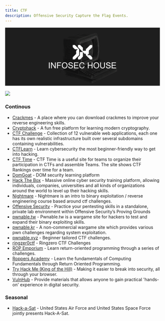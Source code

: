 ```yaml
---
title: CTF
description: Offensive Security Capture the Flag Events.
---
```


![](/assets/headers/header-logo.png)

![](https://img.shields.io/badge/Tools%20%26%20Resources%20Available-18-757575?style=for-the-badge)

### Continous

* [Crackmes](https://crackm.es) - A place where you can download crackmes to improve your reverse engineering skills. 
* [Cryptohack](https://cryptohack.org/) - A fun free platform for learning modern cryptography. 
* [CTF Challenge](https://ctflearn.com/) - Collection of 12 vulnerable web applications, each one has its own realistic infrastructure built over several subdomains containing vulnerabilities. 
* [CTFLearn](https://ctflearn.com/) - Learn cybersecurity the most beginner-friendly way to get into hacking. 
* [CTF Time](https://ctftime.org/) - CTF Time is a useful site for teams to organize their participation in CTFs and assemble Teams. The site shows CTF Rankings over time for a team. 
* [DomGoat](https://domgo.at/cxss/intro) - DOM security learning platform 
* [Hack The Box](https://www.hackthebox.eu/) - Massive online cyber security training platform, allowing individuals, companies, universities and all kinds of organizations around the world to level up their hacking skills. 
* [Nightmare](https://guyinatuxedo.github.io/) - Nightmare is an intro to binary exploitation / reverse engineering course based around ctf challenges. 
* [Offensive Security](https://www.offensive-security.com/labs/individual) - Practice your pentesting skills in a standalone, private lab environment within Offensive Security’s Proving Grounds 
* [pwnable.tw](https://pwnable.tw) - Pwnable.tw is a wargame site for hackers to test and expand their binary exploiting skills. 
* [pwnable.kr](https://pwnable.kr) - A non-commercial wargame site which provides various pwn challenges regarding system exploitation. 
* [pwnable.xyz](https://pwnable.xyz) - Beginner tailored CTF challenges. 
* [ringzer0ctf](https://ringzer0ctf.com/challenges) - Ringzero CTF Challenges 
* [ROP Emporium](https://ropemporium.com/) - Learn return-oriented programming through a series of challenges. 
* [Roppers Academy](https://www.hoppersroppers.org/) - Learn the fundamentals of Computing Fundamentals through Return Oriented Programming. 
* [Try Hack Me \(King of the Hill\)](https://tryhackme.com/games/koth) - Making it easier to break into security, all through your browser. 
* [VulnHub](https://www.vulnhub.com/) - Provide materials that allows anyone to gain practical 'hands-on' experience in digital security. 

### Seasonal

* [Hack-a-Sat](https://www.hackasat.com/) - United States Air Force and United States Space Force jointly presents Hack-A-Sat. 




